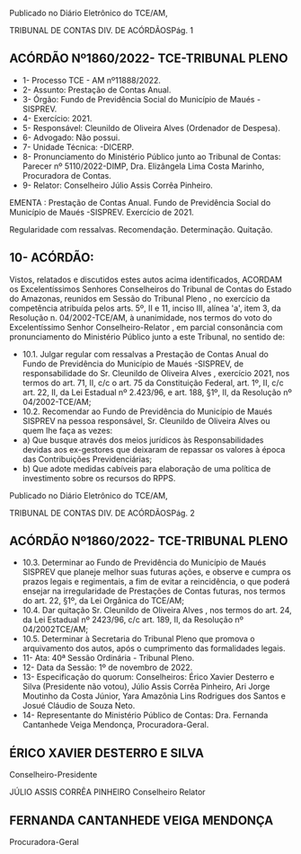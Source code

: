 Publicado  no  Diário  Eletrônico do TCE/AM,

TRIBUNAL DE CONTAS DIV. DE ACÓRDÃOSPág. 1

## ACÓRDÃO Nº1860/2022- TCE-TRIBUNAL PLENO

- 1- Processo TCE - AM nº11888/2022.
- 2- Assunto: Prestação de Contas Anual.
- 3- Órgão: Fundo de Previdência Social do Município de Maués - SISPREV.
- 4- Exercício: 2021.
- 5- Responsável: Cleunildo de Oliveira Alves (Ordenador de Despesa).
- 6- Advogado: Não possui.
- 7- Unidade Técnica: -DICERP.
- 8- Pronunciamento  do  Ministério  Público  junto  ao  Tribunal  de  Contas: Parecer  nº 5110/2022-DIMP, Dra. Elizângela Lima Costa Marinho, Procuradora de Contas.
- 9- Relator: Conselheiro Júlio Assis Corrêa Pinheiro.

EMENTA :  Prestação  de  Contas  Anual.  Fundo  de Previdência Social do Município de Maués -SISPREV. Exercício de 2021.

Regularidade com ressalvas. Recomendação. Determinação. Quitação.

## 10-  ACÓRDÃO:

Vistos, relatados e discutidos estes autos acima identificados, ACORDAM os Excelentíssimos Senhores Conselheiros do Tribunal de Contas do Estado do Amazonas, reunidos em Sessão do Tribunal Pleno , no exercício da competência atribuída pelos arts. 5º, II e 11, inciso III, alínea 'a', item 3, da Resolução n. 04/2002-TCE/AM, à unanimidade, nos termos do voto do Excelentíssimo Senhor Conselheiro-Relator , em  parcial consonância com pronunciamento do Ministério Público junto a este Tribunal, no sentido de:

- 10.1. Julgar regular com ressalvas a Prestação de Contas Anual do Fundo de Previdência do Município de Maués -SISPREV, de responsabilidade do Sr. Cleunildo de Oliveira Alves , exercício 2021, nos termos do art. 71, II, c/c o art. 75 da Constituição Federal, art. 1º, II, c/c art. 22, II, da Lei Estadual nº 2.423/96, e art. 188, §1º, II, da Resolução nº 04/2002-TCE/AM;
- 10.2. Recomendar ao  Fundo  de  Previdência  do  Município  de  Maués  SISPREV na pessoa responsável, Sr. Cleunildo de Oliveira Alves ou quem lhe faça as vezes:
- a) Que  busque  através  dos  meios  jurídicos  às  Responsabilidades devidas aos ex-gestores que deixaram de repassar os valores à época das Contribuições Previdenciárias;
- b) Que  adote  medidas  cabíveis  para  elaboração  de  uma  política  de investimento sobre os recursos do RPPS.

Publicado  no  Diário  Eletrônico do TCE/AM,

TRIBUNAL DE CONTAS DIV. DE ACÓRDÃOSPág. 2

## ACÓRDÃO Nº1860/2022- TCE-TRIBUNAL PLENO

- 10.3. Determinar ao  Fundo  de  Previdência  do  Município  de  Maués  SISPREV  que  planeje  melhor  suas  futuras  ações,  e  observe e cumpra os prazos legais e regimentais, a fim de evitar a reincidência, o  que  poderá ensejar  na  irregularidade  de  Prestações  de  Contas futuras, nos termos do art. 22, §1º, da Lei Orgânica do TCE/AM;
- 10.4. Dar quitação Sr. Cleunildo de Oliveira Alves , nos termos do art. 24, da Lei Estadual nº 2423/96, c/c art. 189, II, da Resolução nº 04/2002TCE/AM;
- 10.5. Determinar à Secretaria do Tribunal Pleno que promova o arquivamento  dos  autos,  após  o  cumprimento  das  formalidades legais.
- 11-  Ata: 40ª Sessão Ordinária - Tribunal Pleno.
- 12-  Data da Sessão: 1º de novembro de 2022.
- 13-  Especificação do quorum: Conselheiros: Érico Xavier Desterro e Silva (Presidente não  votou),  Júlio  Assis  Corrêa  Pinheiro,  Ari  Jorge  Moutinho  da  Costa  Júnior,  Yara Amazônia Lins Rodrigues dos Santos e Josué Cláudio de Souza Neto.
- 14-  Representante do Ministério Público de Contas: Dra. Fernanda Cantanhede Veiga Mendonça, Procuradora-Geral.

## ÉRICO XAVIER DESTERRO E SILVA

Conselheiro-Presidente

JÚLIO ASSIS CORRÊA PINHEIRO Conselheiro Relator

## FERNANDA CANTANHEDE VEIGA MENDONÇA

Procuradora-Geral